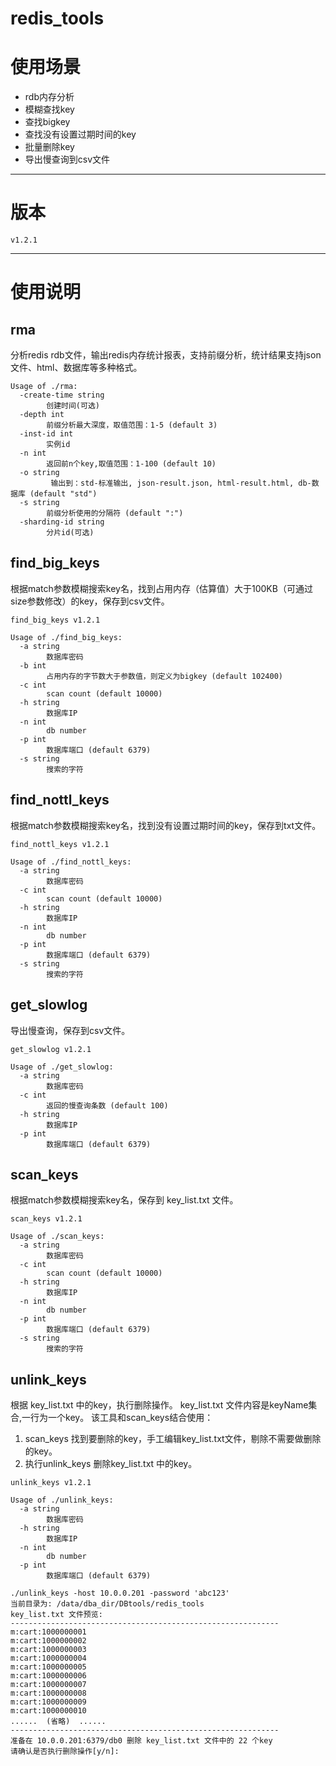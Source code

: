 # redis_tools
# 使用场景
- rdb内存分析
- 模糊查找key
- 查找bigkey
- 查找没有设置过期时间的key
- 批量删除key
- 导出慢查询到csv文件

--------------------------------------------------------------------------------

# 版本

```
v1.2.1
```

--------------------------------------------------------------------------------

# 使用说明

## rma 
分析redis rdb文件，输出redis内存统计报表，支持前缀分析，统计结果支持json文件、html、数据库等多种格式。
```
Usage of ./rma:
  -create-time string
        创建时间(可选)
  -depth int
        前缀分析最大深度，取值范围：1-5 (default 3)
  -inst-id int
        实例id
  -n int
        返回前n个key,取值范围：1-100 (default 10)
  -o string
         输出到：std-标准输出, json-result.json, html-result.html, db-数据库 (default "std")
  -s string
        前缀分析使用的分隔符 (default ":")
  -sharding-id string
        分片id(可选)
```

## find_big_keys

根据match参数模糊搜索key名，找到占用内存（估算值）大于100KB（可通过size参数修改）的key，保存到csv文件。

```
find_big_keys v1.2.1

Usage of ./find_big_keys:
  -a string
        数据库密码
  -b int
        占用内存的字节数大于参数值，则定义为bigkey (default 102400)
  -c int
        scan count (default 10000)
  -h string
        数据库IP
  -n int
        db number
  -p int
        数据库端口 (default 6379)
  -s string
        搜索的字符
```

## find_nottl_keys

根据match参数模糊搜索key名，找到没有设置过期时间的key，保存到txt文件。

```
find_nottl_keys v1.2.1

Usage of ./find_nottl_keys:
  -a string
        数据库密码
  -c int
        scan count (default 10000)
  -h string
        数据库IP
  -n int
        db number
  -p int
        数据库端口 (default 6379)
  -s string
        搜索的字符
```

## get_slowlog

导出慢查询，保存到csv文件。

```
get_slowlog v1.2.1

Usage of ./get_slowlog:
  -a string
        数据库密码
  -c int
        返回的慢查询条数 (default 100)
  -h string
        数据库IP
  -p int
        数据库端口 (default 6379)
```

## scan_keys

根据match参数模糊搜索key名，保存到 key_list.txt 文件。

```
scan_keys v1.2.1

Usage of ./scan_keys:
  -a string
        数据库密码
  -c int
        scan count (default 10000)
  -h string
        数据库IP
  -n int
        db number
  -p int
        数据库端口 (default 6379)
  -s string
        搜索的字符
```

## unlink_keys

根据 key_list.txt 中的key，执行删除操作。 key_list.txt 文件内容是keyName集合,一行为一个key。
该工具和scan_keys结合使用：
1. scan_keys 找到要删除的key，手工编辑key_list.txt文件，剔除不需要做删除的key。
2. 执行unlink_keys 删除key_list.txt 中的key。
```
unlink_keys v1.2.1

Usage of ./unlink_keys:
  -a string
        数据库密码
  -h string
        数据库IP
  -n int
        db number
  -p int
        数据库端口 (default 6379)
```

```azure
./unlink_keys -host 10.0.0.201 -password 'abc123'
当前目录为: /data/dba_dir/DBtools/redis_tools
key_list.txt 文件预览:
------------------------------------------------------------
m:cart:1000000001
m:cart:1000000002
m:cart:1000000003
m:cart:1000000004
m:cart:1000000005
m:cart:1000000006
m:cart:1000000007
m:cart:1000000008
m:cart:1000000009
m:cart:1000000010
......  (省略)  ......
------------------------------------------------------------
准备在 10.0.0.201:6379/db0 删除 key_list.txt 文件中的 22 个key
请确认是否执行删除操作[y/n]:
```
